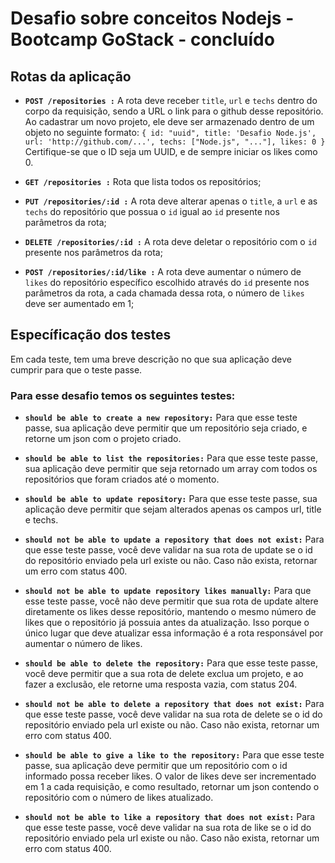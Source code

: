 # Desafio sobre conceitos Nodejs - Bootcamp GoStack - **concluído**

## Rotas da aplicação

* **```POST /repositories :```**  A rota deve receber ```title```, ```url``` e ```techs``` dentro do corpo da requisição, sendo a URL o link para o github desse repositório. Ao cadastrar um novo projeto, ele deve ser armazenado dentro de um objeto no seguinte formato: ```{ id: "uuid", title: 'Desafio Node.js', url: 'http://github.com/...', techs: ["Node.js", "..."], likes: 0 }``` Certifique-se que o ID seja um UUID, e de sempre iniciar os likes como 0.

* **```GET /repositories :```** Rota que lista todos os repositórios;

* **```PUT /repositories/:id :```** A rota deve alterar apenas o ```title```, a ```url``` e as ```techs``` do repositório que possua o ```id``` igual ao ```id``` presente nos parâmetros da rota;

* **```DELETE /repositories/:id :```** A rota deve deletar o repositório com o ```id``` presente nos parâmetros da rota;

* **```POST /repositories/:id/like :```** A rota deve aumentar o número de ```likes``` do repositório específico escolhido através do ```id``` presente nos parâmetros da rota, a cada chamada dessa rota, o número de ```likes``` deve ser aumentado em 1;



## Específicação dos testes

Em cada teste, tem uma breve descrição no que sua aplicação deve cumprir para que o teste passe.

### Para esse desafio temos os seguintes testes:

* **```should be able to create a new repository:```** Para que esse teste passe, sua aplicação deve permitir que um repositório seja criado, e retorne um json com o projeto criado.

* **```should be able to list the repositories:```** Para que esse teste passe, sua aplicação deve permitir que seja retornado um array com todos os repositórios que foram criados até o momento.

* **```should be able to update repository:```** Para que esse teste passe, sua aplicação deve permitir que sejam alterados apenas os campos url, title e techs.

* **```should not be able to update a repository that does not exist:```** Para que esse teste passe, você deve validar na sua rota de update se o id do repositório enviado pela url existe ou não. Caso não exista, retornar um erro com status 400.

* **```should not be able to update repository likes manually:```** Para que esse teste passe, você não deve permitir que sua rota de update altere diretamente os likes desse repositório, mantendo o mesmo número de likes que o repositório já possuia antes da atualização. Isso porque o único lugar que deve atualizar essa informação é a rota responsável por aumentar o número de likes.

* **```should be able to delete the repository:```** Para que esse teste passe, você deve permitir que a sua rota de delete exclua um projeto, e ao fazer a exclusão, ele retorne uma resposta vazia, com status 204.

* **```should not be able to delete a repository that does not exist:```** Para que esse teste passe, você deve validar na sua rota de delete se o id do repositório enviado pela url existe ou não. Caso não exista, retornar um erro com status 400.

* **```should be able to give a like to the repository:```** Para que esse teste passe, sua aplicação deve permitir que um repositório com o id informado possa receber likes. O valor de likes deve ser incrementado em 1 a cada requisição, e como resultado, retornar um json contendo o repositório com o número de likes atualizado.

* **```should not be able to like a repository that does not exist:```** Para que esse teste passe, você deve validar na sua rota de like se o id do repositório enviado pela url existe ou não. Caso não exista, retornar um erro com status 400.

